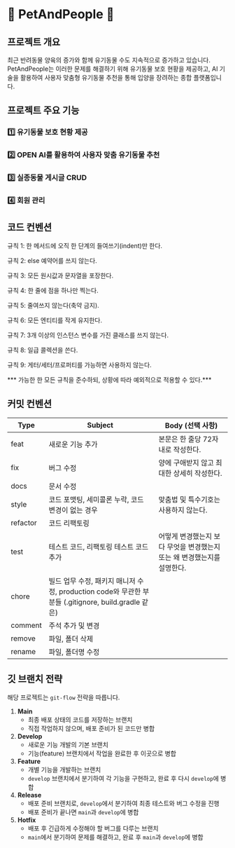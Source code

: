 # 🐾 PetAndPeople 🐾

## 프로젝트 개요
최근 반려동물 양육의 증가와 함께 유기동물 수도 지속적으로 증가하고 있습니다. PetAndPeople는 이러한 문제를 해결하기 위해 유기동물 보호 현황을 제공하고, AI 기술을 활용하여 사용자 맞춤형 유기동물 추천을 통해 입양을 장려하는 종합 플랫폼입니다.

## 프로젝트 주요 기능
### 1️⃣ 유기동물 보호 현황 제공

### 2️⃣ OPEN AI를 활용하여 사용자 맞춤 유기동물 추천

### 3️⃣ 실종동물 게시글 CRUD

### 4️⃣ 회원 관리

## 코드 컨벤션

규칙 1: 한 메서드에 오직 한 단계의 들여쓰기(indent)만 한다.

규칙 2: else 예약어를 쓰지 않는다.

규칙 3: 모든 원시값과 문자열을 포장한다.

규칙 4: 한 줄에 점을 하나만 찍는다.

규칙 5: 줄여쓰지 않는다(축약 금지).

규칙 6: 모든 엔티티를 작게 유지한다.

규칙 7: 3개 이상의 인스턴스 변수를 가진 클래스를 쓰지 않는다.

규칙 8: 일급 콜렉션을 쓴다.

규칙 9: 게터/세터/프로퍼티를 가능하면 사용하지 않는다.

*** 가능한 한 모든 규칙을 준수하되, 상황에 따라 예외적으로 적용할 수 있다.***

## 커밋 컨벤션 

| Type      | Subject                                     | Body (선택 사항)                                                        |
|-----------|---------------------------------------------|------------------------------------------------------------------------|
| feat      | 새로운 기능 추가                              | 본문은 한 줄당 72자 내로 작성한다.                                       |
| fix       | 버그 수정                                   | 양에 구애받지 않고 최대한 상세히 작성한다.                               |
| docs      | 문서 수정                                   |                                                                        |
| style     | 코드 포맷팅, 세미콜론 누락, 코드 변경이 없는 경우 | 맞춤법 및 특수기호는 사용하지 않는다.                                     |
| refactor  | 코드 리팩토링                               |                                                                        |
| test      | 테스트 코드, 리팩토링 테스트 코드 추가         | 어떻게 변경했는지 보다 무엇을 변경했는지 또는 왜 변경했는지를 설명한다.         |
| chore     | 빌드 업무 수정, 패키지 매니저 수정, production code와 무관한 부분들 (.gitignore, build.gradle 같은) | |
| comment   | 주석 추가 및 변경                             |                                                                        |
| remove    | 파일, 폴더 삭제                              |                                                                        |
| rename    | 파일, 폴더명 수정                            |                                                                        |


## 깃 브랜치 전략
해당 프로젝트는 `git-flow` 전략을 따릅니다.

1. **Main**
    - 최종 배포 상태의 코드를 저장하는 브랜치
    - 직접 작업하지 않으며, 배포 준비가 된 코드만 병합
2. **Develop**
    - 새로운 기능 개발의 기본 브랜치
    - 기능(feature) 브랜치에서 작업을 완료한 후 이곳으로 병합
3. **Feature**
    - 개별 기능을 개발하는 브랜치
    - `develop` 브랜치에서 분기하여 각 기능을 구현하고, 완료 후 다시 `develop`에 병합
4. **Release**
    - 배포 준비 브랜치로, `develop`에서 분기하여 최종 테스트와 버그 수정을 진행
    - 배포 준비가 끝나면 `main`과 `develop`에 병합
5. **Hotfix**
    - 배포 후 긴급하게 수정해야 할 버그를 다루는 브랜치
    - `main`에서 분기하여 문제를 해결하고, 완료 후 `main`과 `develop`에 병합
